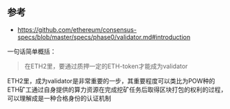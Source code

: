 ## 参考
- https://github.com/ethereum/consensus-specs/blob/master/specs/phase0/validator.md#introduction

一句话简单概括：
> 在ETH2里，要通过质押一定的ETH-token才能成为validator

ETH2里，成为validator是非常重要的一步，其重要程度可以类比为POW种的ETH矿工通过自身提供的算力资源在完成挖矿任务后取得区块打包的权利的过程，可以理解成是一种合格身份的认证机制